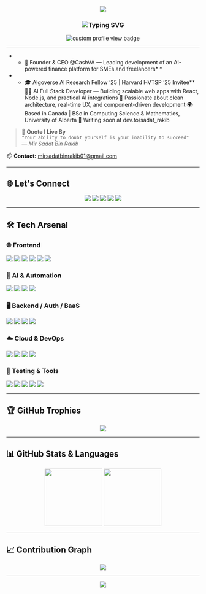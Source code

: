<p align="center">
  <picture>
    <source media="(prefers-color-scheme: dark)" srcset="https://capsule-render.vercel.app/api?type=waving&color=0f2027,203a43,2c5364&height=180&section=header&text=Hi%20I'm%20Mir%20Sadat%20Bin%20Rakib&fontSize=35&fontColor=ffffff&animation=fadeIn" />
    <img src="https://capsule-render.vercel.app/api?type=waving&color=6dd5ed,2193b0&height=180&section=header&text=Hi%20I'm%20Mir%20Sadat%20Bin%20Rakib&fontSize=35&fontColor=ffffff&animation=fadeIn" />
  </picture>
</p>

<h3 align="center">
  <img src="https://readme-typing-svg.demolab.com?font=Fira+Code&pause=1000&color=64FFDA&center=true&vCenter=true&width=800&lines=Front-End+%26+UI+Engineer+%7C+AI-Powered+Product+Builder;Algoverse+AI+Research+Fellow+'25;Harvard+(HVTSP)+Invitee+'25;CS+%26+Math+@+University+of+Alberta;React,+TypeScript,+Three.js,+Supabase;Crafting+Stunning+AI+UIs" alt="Typing SVG" />
</h3>

<p align="center">
  <img src="https://komarev.com/ghpvc/?username=sadat-rakib&style=flat-square&label=👁%20Total%20Profile%20Views&color=blueviolet" alt="custom profile view badge" />
</p>

---

* * 🚀 Founder & CEO @CashVA — Leading development of an AI-powered finance platform for SMEs and freelancers* * 
* * 🎓 Algoverse AI Research Fellow ’25 | Harvard HVTSP ’25 Invitee** 
👨‍💻 AI Full Stack Developer — Building scalable web apps with React, Node.js, and practical AI integrations
🎯 Passionate about clean architecture, real-time UX, and component-driven development
🌍 Based in Canada | BSc in Computing Science & Mathematics, University of Alberta
📝 Writing soon at dev.to/sadat_rakib
> 🧠 **Quote I Live By**  
> `"Your ability to doubt yourself is your inability to succeed"`  
> — *Mir Sadat Bin Rakib*

📫 **Contact:** mirsadatbinrakib01@gmail.com

---

## 🌐 Let's Connect

<p align="center">
  <a href="https://dev.to/sadat_rakib"><img src="https://img.shields.io/badge/dev.to-000?style=for-the-badge&logo=devdotto&logoColor=white"/></a>
  <a href="https://linkedin.com/in/mir-sadat-bin-rakib"><img src="https://img.shields.io/badge/linkedin-0077B5?style=for-the-badge&logo=linkedin&logoColor=white"/></a>
  <a href="https://twitter.com/sadat_03"><img src="https://img.shields.io/badge/Twitter-1DA1F2?style=for-the-badge&logo=twitter&logoColor=white"/></a>
  <a href="https://medium.com/@mirsadatbinrakib01"><img src="https://img.shields.io/badge/medium-000000?style=for-the-badge&logo=medium&logoColor=white"/></a>
  <a href="https://leetcode.com/sadat_07"><img src="https://img.shields.io/badge/LeetCode-FFA116?style=for-the-badge&logo=leetcode&logoColor=black"/></a>
</p>

---

## 🛠️ Tech Arsenal

### 🌐 Frontend
<p>
  <img src="https://img.shields.io/badge/React-61DAFB?style=for-the-badge&logo=react&logoColor=black" />
  <img src="https://img.shields.io/badge/TypeScript-3178C6?style=for-the-badge&logo=typescript&logoColor=white" />
  <img src="https://img.shields.io/badge/Tailwind_CSS-06B6D4?style=for-the-badge&logo=tailwindcss&logoColor=white" />
  <img src="https://img.shields.io/badge/Shadcn_UI-000000?style=for-the-badge&logo=tailwindcss&logoColor=white" />
  <img src="https://img.shields.io/badge/Framer_Motion-EF008C?style=for-the-badge&logo=framer&logoColor=white" />
  <img src="https://img.shields.io/badge/Three.js-000000?style=for-the-badge&logo=three.js&logoColor=white" />
</p>

### 🧠 AI & Automation
<p>
  <img src="https://img.shields.io/badge/Python-3776AB?style=for-the-badge&logo=python&logoColor=white" />
  <img src="https://img.shields.io/badge/OpenAI_API-412991?style=for-the-badge&logo=openai&logoColor=white" />
  <img src="https://img.shields.io/badge/LangChain-2B3137?style=for-the-badge&logo=langchain&logoColor=white" />
  <img src="https://img.shields.io/badge/n8n-AE3F5E?style=for-the-badge&logo=n8n&logoColor=white" />
</p>

### 🖥️ Backend / Auth / BaaS
<p>
  <img src="https://img.shields.io/badge/Supabase-3FCF8E?style=for-the-badge&logo=supabase&logoColor=white" />
  <img src="https://img.shields.io/badge/Firebase-FFCA28?style=for-the-badge&logo=firebase&logoColor=black" />
  <img src="https://img.shields.io/badge/Clerk-3E4EEC?style=for-the-badge&logo=clerk&logoColor=white" />
  <img src="https://img.shields.io/badge/REST_API-005571?style=for-the-badge" />
</p>

### ☁️ Cloud & DevOps
<p>
  <img src="https://img.shields.io/badge/AWS-232F3E?style=for-the-badge&logo=amazonaws&logoColor=white" />
  <img src="https://img.shields.io/badge/Vercel-000000?style=for-the-badge&logo=vercel&logoColor=white" />
  <img src="https://img.shields.io/badge/Netlify-00C7B7?style=for-the-badge&logo=netlify&logoColor=white" />
  <img src="https://img.shields.io/badge/Heroku-430098?style=for-the-badge&logo=heroku&logoColor=white" />
</p>

### 🧪 Testing & Tools
<p>
  <img src="https://img.shields.io/badge/Jest-C21325?style=for-the-badge&logo=jest&logoColor=white" />
  <img src="https://img.shields.io/badge/Cypress-17202C?style=for-the-badge&logo=cypress&logoColor=white" />
  <img src="https://img.shields.io/badge/Git-F05032?style=for-the-badge&logo=git&logoColor=white" />
  <img src="https://img.shields.io/badge/GitHub_Actions-2088FF?style=for-the-badge&logo=githubactions&logoColor=white" />
  <img src="https://img.shields.io/badge/Figma-F24E1E?style=for-the-badge&logo=figma&logoColor=white" />
</p>

---

## 🏆 GitHub Trophies

<p align="center">
  <img src="https://github-profile-trophy.vercel.app/?username=sadat-rakib&theme=algolia&no-frame=true&margin-w=10&row=1&column=6" />
</p>

---

## 📊 GitHub Stats & Languages

<p align="center">
  <img height="150px" src="https://github-readme-stats.vercel.app/api?username=sadat-rakib&show_icons=true&theme=github_dark&count_private=true&include_all_commits=true" />
  <img height="150px" src="https://github-readme-stats.vercel.app/api/top-langs/?username=sadat-rakib&layout=compact&theme=github_dark" />
</p>

---

## 📈 Contribution Graph

<p align="center">
  <img src="https://github-readme-activity-graph.vercel.app/graph?username=sadat-rakib&theme=github-compact" />
</p>

---

<p align="center">
  <picture>
    <source media="(prefers-color-scheme: dark)" srcset="https://capsule-render.vercel.app/api?type=waving&color=0f2027,203a43,2c5364&height=100&section=footer" />
    <img src="https://capsule-render.vercel.app/api?type=waving&color=6dd5ed,2193b0&height=100&section=footer" />
  </picture>
</p>

